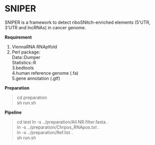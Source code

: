# SNIPER</br>
SNIPER is a framework to detect riboSNitch-enriched elements (5'UTR, 3'UTR and lncRNAs) in cancer genome.</br>

**Requirement**</br>
1. ViennaRNA RNAplfold</br>
2. Perl package: </br>
  Data::Dumper </br>
  Statistics::R </br>
3.bedtools</br>
4.human reference genome (.fa)</br>
5.gene annotation (.gtf)</br>

**Preparation**</br>
>cd preparation</br>
>sh run.sh</br>

**Pipeline**</br>
>cd test
>ln -s ../preparation/All.NR.filter.fasta .</br>
>ln -s ../preparation/Chrpos_RNApos.txt .</br>
>ln -s ../preparation/Ref.list .</br>
>sh run.sh</br>

